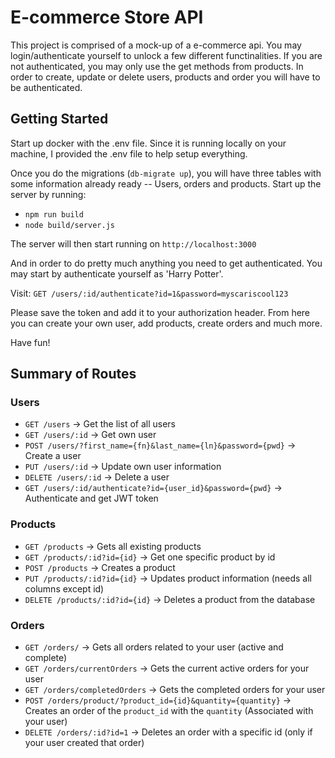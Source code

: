 # E-commerce Store API

This project is comprised of a mock-up of a e-commerce api. You may login/authenticate yourself to unlock a few different functinalities. If you are not authenticated, you may only use the get methods from products. In order to create, update or delete users, products and order you will have to be authenticated.

## Getting Started

Start up docker with the .env file. Since it is running locally on your machine, I provided the .env file to help setup everything.

Once you do the migrations (`db-migrate up`),  you will have three tables with some information already ready -- Users, orders and products. Start up the server by running:

- `npm run build`
- `node build/server.js`  

The server will then start running on `http://localhost:3000`

And in order to do pretty much anything you need to get authenticated. You may start by authenticate yourself as 'Harry Potter'. 

Visit: `GET /users/:id/authenticate?id=1&password=myscariscool123`

Please save the token and add it to your authorization header. From here you can create your own user, add products, create orders and much more. 

Have fun!

## Summary of Routes

### Users
- `GET /users` -> Get the list of all users
- `GET /users/:id` -> Get own user
- `POST /users/?first_name={fn}&last_name={ln}&password={pwd}` -> Create a user
- `PUT /users/:id` -> Update own user information
- `DELETE /users/:id` -> Delete a user
- `GET /users/:id/authenticate?id={user_id}&password={pwd}` -> Authenticate and get JWT token

### Products
- `GET /products` -> Gets all existing products
- `GET /products/:id?id={id}` -> Get one specific product by id
- `POST /products` -> Creates a product
- `PUT /products/:id?id={id}` -> Updates product information (needs all columns except id)
- `DELETE /products/:id?id={id}` -> Deletes a product from the database

### Orders
- `GET /orders/` -> Gets all orders related to your user (active and complete)
- `GET /orders/currentOrders` -> Gets the current active orders for your user
- `GET /orders/completedOrders` -> Gets the completed orders for your user
- `POST /orders/product/?product_id={id}&quantity={quantity}` -> Creates an order of the `product_id` with the `quantity` (Associated with your user)
- `DELETE /orders/:id?id=1` -> Deletes an order with a specific id (only if your user created that order)